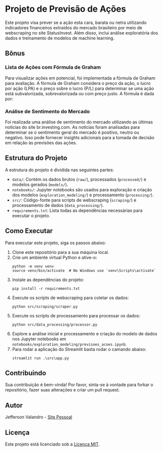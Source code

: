 # Projeto de Previsão de Ações

Este projeto visa prever se a ação esta cara, barata ou netra utilizando indicadores financeiros extraídos do mercado brasileiro por meio de webscraping no site StatusInvest. Além disso, inclui análise exploratória dos dados e treinamento de modelos de machine learning.

## Bônus

### Lista de Ações com Fórmula de Graham

Para visualizar ações em potencial, foi implementada a fórmula de Graham para avaliação. A fórmula de Graham considera o preço da ação, o lucro por ação (LPA) e o preço sobre o lucro (P/L) para determinar se uma ação está subvalorizada, sobrevalorizada ou com preço justo. A fórmula é dada por:

### Análise de Sentimento do Mercado

Foi realizada uma análise de sentimento do mercado utilizando as últimas notícias do site br.investing.com. As notícias foram analisadas para determinar se o sentimento geral do mercado é positivo, neutro ou negativo. Isso pode fornecer insights adicionais para a tomada de decisão em relação às previsões das ações.

## Estrutura do Projeto

A estrutura do projeto é dividida nas seguintes partes:

- `data/`: Contém os dados brutos (`raw/`), processados (`processed/`) e modelos gerados (`models/`).
- `notebooks/`: Jupyter notebooks são usados para exploração e criação dos modelos (`exploration_modeling/`) e processamento (`processing/`).
- `src/`: Código-fonte para scripts de webscraping (`scraping/`) e processamento de dados (`data_processing/`).
- `requirements.txt`: Lista todas as dependências necessárias para executar o projeto.

## Como Executar

Para executar este projeto, siga os passos abaixo:

1. Clone este repositório para a sua máquina local.
2. Crie um ambiente virtual Python e ative-o:
   ```
   python -m venv venv
   source venv/bin/activate  # No Windows use `venv\Scripts\activate`
   ```
3. Instale as dependências do projeto:
   ```
   pip install -r requirements.txt
   ```
4. Execute os scripts de webscraping para coletar os dados:
   ```
   python src/scraping/scraper.py
   ```
5. Execute os scripts de processamento para processar os dados:
   ```
   python src/data_processing/processor.py
   ```
6. Explore a análise inicial e processamento e criação do modelo de dados nos Jupyter notebooks em `notebooks/exploration_modeling/previsoes_acoes.ipynb`.
7. Para rodar a aplicação do Streamlit basta rodar o camando abaixo:
   ```
   streamlit run .\src\app.py 
   ```

## Contribuindo
Sua contribuição é bem-vinda! Por favor, sinta-se à vontade para forkar o repositório, fazer suas alterações e criar um pull request.

## Autor
Jefferson Valandro - [Site Pessoal](https://jeffev.github.io/jeffersonvalandro/)

## Licença
Este projeto está licenciado sob a [Licença MIT](https://opensource.org/licenses/MIT).
